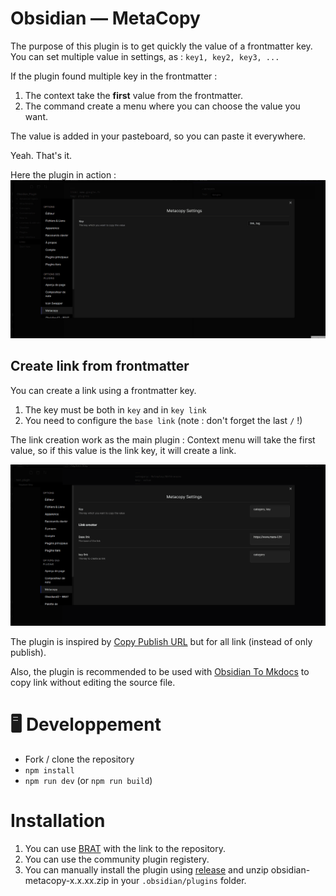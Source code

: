 # Obsidian — MetaCopy

The purpose of this plugin is to get quickly the value of a frontmatter key. You can set multiple value in settings, as : `key1, key2, key3, ...`

If the plugin found multiple key in the frontmatter : 
1. The context take the **first** value from the frontmatter. 
2. The command create a menu where you can choose the value you want. 

The value is added in your pasteboard, so you can paste it everywhere. 

Yeah. That's it.

Here the plugin in action : 
![presentation.gif](presentation.gif)


## Create link from frontmatter
You can create a link using a frontmatter key. 
1. The key must be both in `key` and in `key link`
2. You need to configure the `base link` (note : don't forget the last `/` !)

The link creation work as the main plugin : Context menu will take the first value, so if this value is the link key, it will create a link. 

![link creation](link_creation.gif)

The plugin is inspired by [Copy Publish URL](https://github.com/kometenstaub/copy-publish-url) but for all link (instead of only publish).

Also, the plugin is recommended to be used with [Obsidian To Mkdocs](https://github.com/Mara-Li/mkdocs_obsidian_publish) to copy link without editing the source file. 

# 🖥️ Developpement
- Fork / clone the repository
- `npm install`
- `npm run dev` (or `npm run build`)

# Installation
1. You can use [BRAT](https://github.com/TfTHacker/obsidian42-brat) with the link to the repository.
2. You can use the community plugin registery. 
3. You can manually install the plugin using [release](https://github.com/Mara-Li/obsidian-metacopy/releases) and unzip obsidian-metacopy-x.x.xx.zip in your `.obsidian/plugins` folder.


